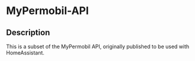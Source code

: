 # MyPermobil-API

## Description
This is a subset of the MyPermobil API, originally published to be used with HomeAssistant.
